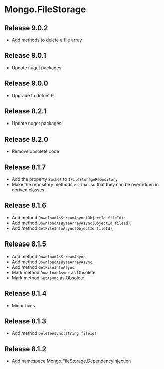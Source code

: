 # Mongo.FileStorage

## Release 9.0.2

- Add methods to delete a file array

## Release 9.0.1

- Update nuget packages

## Release 9.0.0

- Upgrade to dotnet 9

## Release 8.2.1

- Update nuget packages

## Release 8.2.0

- Remove obsolete code

## Release 8.1.7

- Add the property `Bucket` to `IFileStorageRepository`
- Make the repository methods `virtual` so that they can be overridden in derived classes

## Release 8.1.6

- Add method `DownloadAsStreamAsync(ObjectId fileId)`;
- Add method `DownloadAsByteArrayAsync(ObjectId fileId)`;
- Add method `GetFileInfoAsync(ObjectId fileId)`;

## Release 8.1.5

- Add method `DownloadAsStreamAsync`.
- Add method `DownloadAsByteArrayAsync`.
- Add method `GetFileInfoAsync`.
- Mark method `DownloadAsync` as Obsolete
- Mark method `GetAsync` as Obsolete

## Release 8.1.4

- Minor fixes

## Release 8.1.3

- Add method `DeleteAsync(string fileId)`

## Release 8.1.2

- Add namespace Mongo.FileStorage.DependencyInjection
